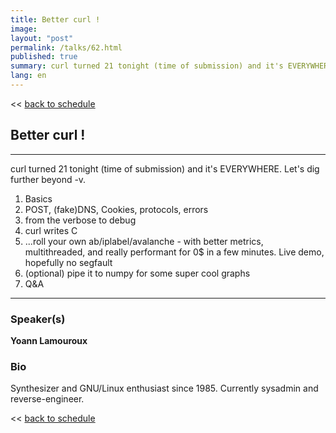 ```yaml
---
title: Better curl !
image: 
layout: "post"
permalink: /talks/62.html
published: true
summary: curl turned 21 tonight (time of submission) and it's EVERYWHERE. Let's dig further beyond -v.; ; 1.…
lang: en
---
```

<< [back to schedule](/schedule/)

## Better curl !
---


curl turned 21 tonight (time of submission) and it's EVERYWHERE. Let's dig further beyond -v.

1. Basics
2. POST, (fake)DNS, Cookies, protocols, errors
3. from the verbose to debug
4. curl writes C
5. ...roll your own ab/iplabel/avalanche - with better metrics, multithreaded, and really performant for 0$ in a few minutes. Live demo, hopefully no segfault
6. (optional) pipe it to numpy for some super cool graphs
7. Q&A

---
### Speaker(s)


**Yoann Lamouroux**

### Bio
Synthesizer and GNU/Linux enthusiast since 1985. Currently sysadmin and reverse-engineer.

<< [back to schedule](/schedule/)